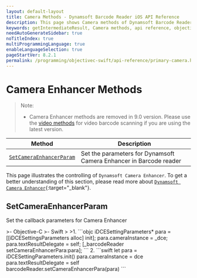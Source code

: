 ```yaml
---
layout: default-layout
title: Camera Methods - Dynamsoft Barcode Reader iOS API Reference
description: This page shows Camera methods of Dynamsoft Barcode Reader for iOS SDK.
keywords: getIntermediateResult, Camera methods, api reference, objective-c, oc, swift
needAutoGenerateSidebar: true
noTitleIndex: true
multiProgrammingLanguage: true
enableLanguageSelection: true
pageStartVer: 8.2.1
permalink: /programming/objectivec-swift/api-reference/primary-camera.html
---
```


# Camera Enhancer Methods

> Note:  
>  
> - Camera Enhancer methods are removed in 9.0 version. Please use the [video methods](primary-video.html) for video barcode scanning if you are using the latest version.

| Method | Description |
|--------|-------------|
| [`SetCameraEnhancerParam`](#setcameraenhancerparam) | Set the parameters for Dynamsoft Camera Enhancer in Barcode reader |

This page illustrates the controlling of `Dynamsoft Camera Enhancer`. To get a better understanding of this section, please read more about [`Dynamsoft Camera Enhancer`](https://www.dynamsoft.com/camera-enhancer/docs/mobile/programming/ios/){:target="_blank"}.

## SetCameraEnhancerParam

Set the callback parameters for Camera Enhancer

<div class="sample-code-prefix"></div>
>- Objective-C
>- Swift
>
>1. 
```objc
iDCESettingParameters* para = [[iDCESettingsParameters alloc] init];
para.cameraInstance = _dce;
para.textResultDelegate = self;
[_barcodeReader setCameraEnhancerPara:para];
```
2. 
```swift
let para = iDCESettingParameters.init()
para.cameraInstance = dce
para.textResultDelegate = self
barcodeReader.setCameraEnhancerPara(para)
```
